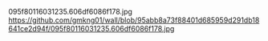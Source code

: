 095f80116031235.606df6086f178.jpg
https://github.com/gmkng01/wall/blob/95abb8a73f88401d685959d291db18641ce2d94f/095f80116031235.606df6086f178.jpg
